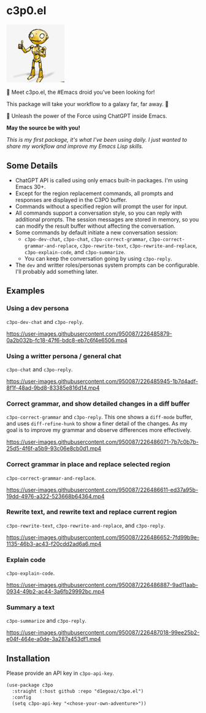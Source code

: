 # c3p0.el

<img src="./c3p-o.png" height="30%" width="30%">

🤖 Meet c3po.el, the #Emacs droid you’ve been looking for!

This package will take your workflow to a galaxy far, far away. 🌟

🚀 Unleash the power of the Force using ChatGPT inside Emacs.

**May the source be with you!**

_This is my first package, it's what I've been using daily. I just wanted to share my workflow and improve my Emacs Lisp skills._

## Some Details
- ChatGPT API is called using only emacs built-in packages. I'm using Emacs 30+.
- Except for the region replacement commands, all prompts and responses are displayed in the C3PO buffer.
- Commands without a specified region will prompt the user for input.
- All commands support a conversation style, so you can reply with additional prompts.
  The session messages are stored in memory, so you can modify the result buffer without affecting the conversation.
- Some commands by default initiate a new conversation session:
  - `c3po-dev-chat`, `c3po-chat`, `c3po-correct-grammar`, `c3po-correct-grammar-and-replace`, `c3po-rewrite-text`, `c3po-rewrite-and-replace`, `c3po-explain-code`, and `c3po-summarize`.
  - You can keep the conversation going by using `c3po-reply`.
- The `dev` and writter roles/personas system prompts can be configurable. I'll probably add something later.

## Examples

### Using a dev persona
`c3po-dev-chat` and `c3po-reply`.

https://user-images.githubusercontent.com/950087/226485879-0a2b032b-fc18-47f6-bdc8-eb7c6f4e6506.mp4

### Using a writter persona / general chat
`c3po-chat` and `c3po-reply`.

https://user-images.githubusercontent.com/950087/226485945-1b7d4adf-8f1f-48ad-9bd8-83385e816d14.mp4

### Correct grammar, and show detailed changes in a diff buffer
`c3po-correct-grammar` and `c3po-reply`.
This one shows a `diff-mode` buffer, and uses `diff-refine-hunk` to show a finer detail of the changes. As my goal is to improve my grammar and observe differences more effectively.

https://user-images.githubusercontent.com/950087/226486071-7b7c0b7b-25d5-4f6f-a5b9-93c06e8cb0d1.mp4

### Correct grammar in place and replace selected region
`c3po-correct-grammar-and-replace`.

https://user-images.githubusercontent.com/950087/226486611-ed37a95b-19dd-4976-a322-523668b64364.mp4

### Rewrite text, and rewrite text and replace current region
`c3po-rewrite-text`, `c3po-rewrite-and-replace`, and `c3po-reply`.

https://user-images.githubusercontent.com/950087/226486652-7fd99b9e-1135-46b3-ac43-f20cdd2ad6a6.mp4

### Explain code
`c3po-explain-code`.

https://user-images.githubusercontent.com/950087/226486887-9ad11aab-0934-49b2-ac44-3a6fb29992bc.mp4

### Summary a text
`c3po-summarize` and `c3po-reply`.

https://user-images.githubusercontent.com/950087/226487018-99ee25b2-e04f-464e-a0de-3a287a453df1.mp4

## Installation

Please provide an API key in `c3po-api-key`.

```emacs-lisp
(use-package c3po
  :straight (:host github :repo "d1egoaz/c3po.el")
  :config
  (setq c3po-api-key "<chose-your-own-adventure>"))
```
